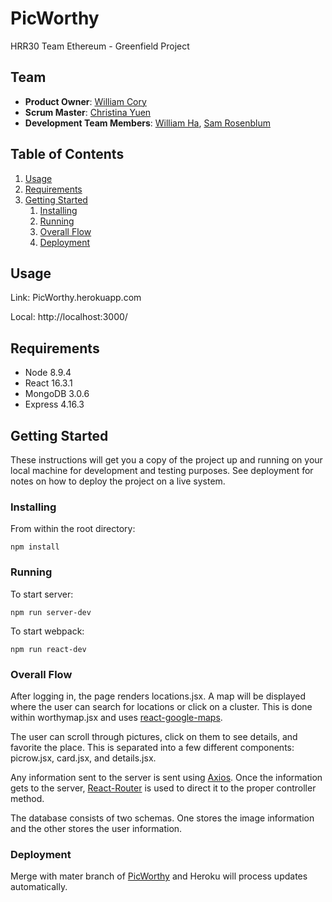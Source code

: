  # PicWorthy
 HRR30 Team Ethereum - Greenfield Project
 
## Team

- __Product Owner__: [William Cory](https://github.com/roninjin10)
- __Scrum Master__: [Christina Yuen](https://github.com/ceyuen)
- __Development Team Members__: [William Ha](https://github.com/wvha), [Sam Rosenblum](https://github.com/slrosenblum)

## Table of Contents

1. [Usage](#Usage)
1. [Requirements](#requirements)
1. [Getting Started](#getting-started)
    1. [Installing](#installing)
    1. [Running](#running)
    1. [Overall Flow](#overall-flow)
    1. [Deployment](#deployment)

## Usage

Link: PicWorthy.herokuapp.com

Local: http://localhost:3000/

## Requirements

- Node 8.9.4
- React 16.3.1
- MongoDB 3.0.6
- Express 4.16.3

## Getting Started

These instructions will get you a copy of the project up and running on your local machine for development and testing purposes. See deployment for notes on how to deploy the project on a live system.

### Installing

From within the root directory:

```
npm install
```

### Running

To start server: 

```
npm run server-dev
```

To start webpack: 

```
npm run react-dev
```

### Overall Flow 

After logging in, the page renders locations.jsx. A map will be displayed where the user can search for locations or click on a cluster. This is done within worthymap.jsx and uses [react-google-maps](https://tomchentw.github.io/react-google-maps/).

The user can scroll through pictures, click on them to see details, and favorite the place. This is separated into a few different components: picrow.jsx, card.jsx, and details.jsx. 

Any information sent to the server is sent using [Axios](https://github.com/axios/axios). Once the information gets to the server, [React-Router](https://reacttraining.com/react-router/web/guides/basic-components) is used to direct it to the proper controller method. 

The database consists of two schemas. One stores the image information and the other stores the user information. 

### Deployment 

Merge with mater branch of [PicWorthy](https://github.com/PicWorthy/PicWorthy) and Heroku will process updates automatically. 

